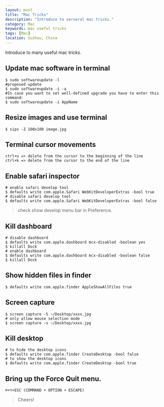 ```yaml
---
layout: post
title: "Mac Tricks"
description: "Introduce to serveral mac tricks."
category: Mac
keywords: mac useful tricks
tags: [Mac]
location: Suzhou, China
---
```


Introduce to many useful mac tricks.

## Update mac software in terminal

    $ sudo softwareupdate -l
    #proposed update
    $ sudo softwareupdate -i -a
    #In case you want to set well-defined upgrade you have to enter this command:
    $ sudo softwareupdate -i AppName

## Resize images and use terminal

    $ sips -Z 100x100 image.jpg

## Terminal cursor movements

    ctrl+u => delete from the cursor to the beginning of the line
    ctrl+k => delete from the cursor to the end of the line

## Enable safari inspector

    # enable safari develop tool
    $ defaults write com.apple.Safari WebKitDeveloperExtras -bool true
    # disable safari develop tool
    $ defaults write com.apple.Safari WebKitDeveloperExtras -bool false

> check show develop menu bar in Preference.

## Kill dashboard

    # disable dashboard
    $ defaults write com.apple.dashboard mcx-disabled -boolean yes
    $ killall Dock
    # enable dashboard
    $ defaults write com.apple.dashboard mcx-disabled -boolean false
    $ killall Dock

## Show hidden files in finder

    $ defaults write com.apple.finder AppleShowAllFiles true

## Screen capture

    $ screen capture -S ~/Desktop/xxxx.jpg
    # only allow mouse selection mode
    $ screen capture -s ~/Desktop/xxxx.jpg

## Kill desktop

    # to hide the desktop icons
    $ defaults write com.apple.finder CreateDesktop -bool false
    # to show the desktop icons
    $ defaults write com.apple.finder CreateDesktop -bool true

## Bring up the Force Quit menu.

    ⌘+⌥+ESC (COMMAND + OPTION + ESCAPE)

> Cheers!
